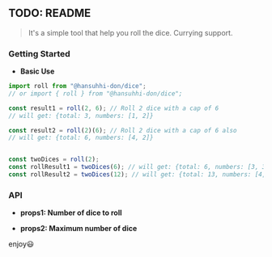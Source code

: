 ## TODO: README

> It's a simple tool that help you roll the dice. Currying support.

### Getting Started

* **Basic Use**

```typescript
import roll from "@hansuhhi-don/dice";
// or import { roll } from "@hansuhhi-don/dice";

const result1 = roll(2, 6); // Roll 2 dice with a cap of 6
// will get: {total: 3, numbers: [1, 2]}

const result2 = roll(2)(6); // Roll 2 dice with a cap of 6 also
// will get: {total: 6, numbers: [4, 2]}


const twoDices = roll(2);
const rollResult1 = twoDices(6); // will get: {total: 6, numbers: [3, 3]}
const rollResult2 = twoDices(12); // will get: {total: 13, numbers: [4, 9]}
```

### API

* **props1: Number of dice to roll**

* **props2: Maximum number of dice**

enjoy😃